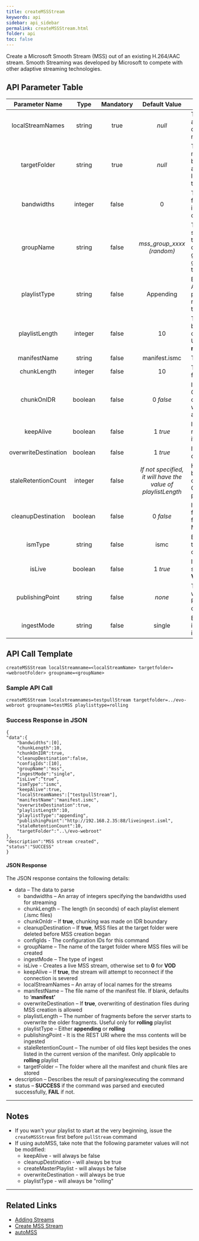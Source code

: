 ```yaml
---
title: createMSSStream
keywords: api
sidebar: api_sidebar
permalink: createMSSStream.html
folder: api
toc: false
---
```




Create a Microsoft Smooth Stream (MSS) out of an existing H.264/AAC stream. Smooth Streaming was developed by Microsoft to compete with other adaptive streaming technologies.



## API Parameter Table

|    Parameter Name    |  Type   | Mandatory |              Default Value               | Description                              |
| :------------------: | :-----: | :-------: | :--------------------------------------: | ---------------------------------------- |
|   localStreamNames   | string  |   true    |                  *null*                  | The stream(s) that will be used as the input. This is a comma-delimited list of active stream names (local stream names) |
|     targetFolder     | string  |   true    |                  *null*                  | The folder where all the manifest and fragment files will be stored. This folder must be accessible by the MSS clients. It is usually in the web-root of the server |
|      bandwidths      | integer |   false   |                    0                     | The corresponding bandwidths for each stream listed in `localStreamNames`. Again, this can be a comma-delimited list |
|      groupName       | string  |   false   |        *mss_group_xxxx (random)*         | The name assigned to the MSS stream or group. If the `localStreamNames` parameter contains only one entry and groupName is not specified,  `groupName` will have the value of the input stream name |
|     playlistType     | string  |   false   |                Appending                 | Either **appending** or **rolling**. Appending playlist will create a playlist continuously while rolling playlist will depend on the playListLength. |
|    playlistLength    | integer |   false   |                    10                    | The number of fragments before the server starts to overwrite the older fragments. Used only when`playlistType` is **rolling**. Ignored otherwise |
|     manifestName     | string  |   false   |              manifest.ismc               | The manifest file name                   |
|     chunkLength      | integer |   false   |                    10                    | The length (in seconds) of fragments to be made |
|      chunkOnIDR      | boolean |   false   |                0 *false*                 | If **true**, chunking is performed ONLY on IDR. Otherwise, chunking is performed whenever chunk length is achieved |
|      keepAlive       | boolean |   false   |                 1 *true*                 | If **true**, the EMS will attempt to reconnect to the stream source if the connection is severed |
| overwriteDestination | boolean |   false   |                 1 *true*                 | If **true**, it will allow overwrite of destination files |
| staleRetentionCount  | integer |   false   | *If not specified, it will have the value of playlistLength* | How many old files are kept besides the ones present in the current version of the playlist. Only applicable for **rolling** playlists |
|  cleanupDestination  | boolean |   false   |                0 *false*                 | If **true**, all manifest and fragment files in the target folder will be removed before MSS creation is started |
|       ismType        | string  |   false   |                   ismc                   | Either **ismc** for serving content to client or **isml** for serving content to smooth server |
|        isLive        | boolean |   false   |                 1 *true*                 | If **true**, creates a live MSS stream, otherwise set to **0** for **VOD** |
|   publishingPoint    | string  |   false   |                  *none*                  | This parameter is needed when `ismType=isml`, it is the REST URI where the mss contents will be ingested |
|      ingestMode      | string  |   false   |                  single                  | Either **single** for a non looping ingest or **loop** for looping an ingest |



## API Call Template

``` 
createMSSStream localStreamname=<localStreamName> targetfolder=<webrootFolder> groupname=<groupName>
```



### Sample API Call

``` 
createMSSStream localstreamnames=testpullStream targetfolder=../evo-webroot groupname=testMSS playlisttype=rolling
```



### Success Response in JSON

``` 
{
"data":{
    "bandwidths":[0],
    "chunkLength":10,
    "chunkOnIDR":true,
    "cleanupDestination":false,
    "configIds":[10],
    "groupName":"mss",
    "ingestMode":"single",
    “isLive”:”true”,
    "ismType":"ismc",
    "keepAlive":true,
    "localStreamNames":["testpullStream"],
    "manifestName":"manifest.ismc",
    "overwriteDestination":true,
    "playlistLength":10,
    "playlistType":"appending",
    "publishingPoint":"http://192.168.2.35:88/liveingest.isml",
    "staleRetentionCount":10,
    "targetFolder":"..\/evo-webroot"
},
"description":"MSS stream created",
"status":"SUCCESS"
}
```



#### JSON Response

The JSON response contains the following details:

- data – The data to parse
  - bandwidths – An array of integers specifying the bandwidths used for streaming
  - chunkLength – The length (in seconds) of each playlist element (.ismc files)
  - chunkOnIdr – If **true**, chunking was made on IDR boundary
  - cleanupDestination – If **true**, MSS files at the target folder were deleted before MSS creation began
  - configIds - The configuration IDs for this command
  - groupName – The name of the target folder where MSS files will be created
  - ingestMode – The type of ingest
  - isLive - Creates a live MSS stream, otherwise set to **0** for **VOD**
  - keepAlive – If **true**, the stream will attempt to reconnect if the connection is severed
  - localStreamNames – An array of local names for the streams
  - manifestName – The file name of the manifest file. If blank, defaults to ‘**manifest’**
  - overwriteDestination – If **true**, overwriting of destination files during MSS creation is allowed
  - playlistLength – The number of fragments before the server starts to overwrite the older fragments. Useful only for **rolling** playlist
  - playlistType – Either **appending** or **rolling**
  - publishingPoint - It is the REST URI where the mss contents will be ingested
  - staleRetentionCount – The number of old files kept besides the ones listed in the current version of the manifest. Only applicable to **rolling** playlist
  - targetFolder – The folder where all the manifest and chunk files are stored
- description – Describes the result of parsing/executing the command
- status – **SUCCESS** if the command was parsed and executed successfully, **FAIL** if not.

------

## Notes

- If you wan't your playlist to start at the very beginning, issue the `createMSSStream` first before `pullStream` command
- If using autoMSS, take note that the following parameter values will not be modified:
  - keepAlive - will always be false
  - cleanupDestination - will always be true
  - createMasterPlaylist - will always be false
  - overwriteDestination - will always be true
  - playlistType - will always be "rolling"

------

## Related Links

- [Adding Streams](userguide_add.html#adding-http-streams)
- [Create MSS Stream](userguide_createmss.html)
- [autoMSS](userguide_configlua.html#autodashhlshdsmss)
